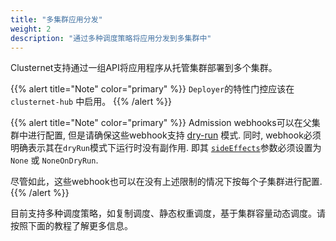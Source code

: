 ```yaml
---
title: "多集群应用分发"
weight: 2
description: "通过多种调度策略将应用分发到多集群中"
---
```


Clusternet支持通过一组API将应用程序从托管集群部署到多个集群。

{{% alert title="Note" color="primary" %}}
`Deployer`的特性门控应该在 `clusternet-hub` 中启用。
{{% /alert %}}

{{% alert title="Note" color="primary" %}}
Admission webhooks可以在父集群中进行配置, 但是请确保这些webhook支持 [dry-run](https://kubernetes.io/docs/reference/access-authn-authz/extensible-admission-controllers/#side-effects) 模式. 同时, webhook必须明确表示其在`dryRun`模式下运行时没有副作用. 即其 [`sideEffects`](https://kubernetes.io/docs/reference/access-authn-authz/extensible-admission-controllers/#side-effects)参数必须设置为 `None` 或 `NoneOnDryRun`.

尽管如此，这些webhook也可以在没有上述限制的情况下按每个子集群进行配置.
{{% /alert %}}

目前支持多种调度策略，如复制调度、静态权重调度，基于集群容量动态调度。请按照下面的教程了解更多信息。
